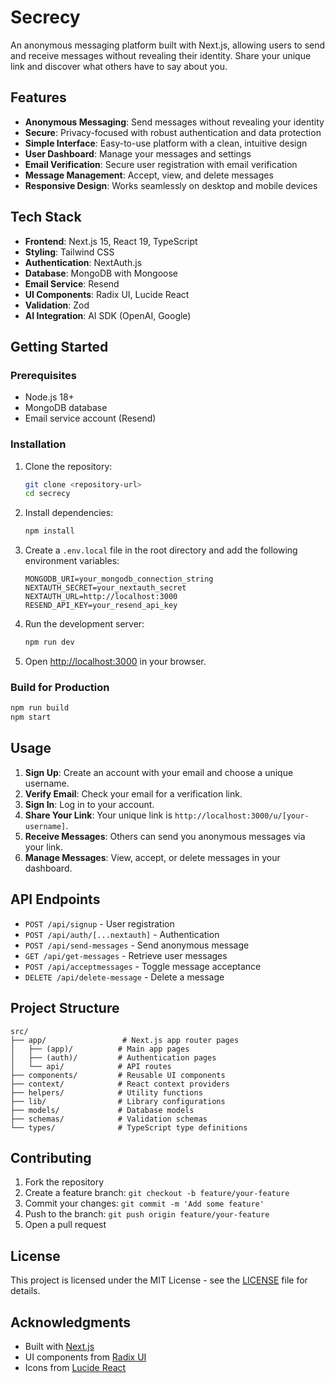 # Secrecy

An anonymous messaging platform built with Next.js, allowing users to send and receive messages without revealing their identity. Share your unique link and discover what others have to say about you.

## Features

- **Anonymous Messaging**: Send messages without revealing your identity
- **Secure**: Privacy-focused with robust authentication and data protection
- **Simple Interface**: Easy-to-use platform with a clean, intuitive design
- **User Dashboard**: Manage your messages and settings
- **Email Verification**: Secure user registration with email verification
- **Message Management**: Accept, view, and delete messages
- **Responsive Design**: Works seamlessly on desktop and mobile devices

## Tech Stack

- **Frontend**: Next.js 15, React 19, TypeScript
- **Styling**: Tailwind CSS
- **Authentication**: NextAuth.js
- **Database**: MongoDB with Mongoose
- **Email Service**: Resend
- **UI Components**: Radix UI, Lucide React
- **Validation**: Zod
- **AI Integration**: AI SDK (OpenAI, Google)

## Getting Started

### Prerequisites

- Node.js 18+
- MongoDB database
- Email service account (Resend)

### Installation

1. Clone the repository:
   ```bash
   git clone <repository-url>
   cd secrecy
   ```

2. Install dependencies:
   ```bash
   npm install
   ```

3. Create a `.env.local` file in the root directory and add the following environment variables:
   ```env
   MONGODB_URI=your_mongodb_connection_string
   NEXTAUTH_SECRET=your_nextauth_secret
   NEXTAUTH_URL=http://localhost:3000
   RESEND_API_KEY=your_resend_api_key
   ```

4. Run the development server:
   ```bash
   npm run dev
   ```

5. Open [http://localhost:3000](http://localhost:3000) in your browser.

### Build for Production

```bash
npm run build
npm start
```

## Usage

1. **Sign Up**: Create an account with your email and choose a unique username.
2. **Verify Email**: Check your email for a verification link.
3. **Sign In**: Log in to your account.
4. **Share Your Link**: Your unique link is `http://localhost:3000/u/[your-username]`.
5. **Receive Messages**: Others can send you anonymous messages via your link.
6. **Manage Messages**: View, accept, or delete messages in your dashboard.

## API Endpoints

- `POST /api/signup` - User registration
- `POST /api/auth/[...nextauth]` - Authentication
- `POST /api/send-messages` - Send anonymous message
- `GET /api/get-messages` - Retrieve user messages
- `POST /api/acceptmessages` - Toggle message acceptance
- `DELETE /api/delete-message` - Delete a message

## Project Structure

```
src/
├── app/                 # Next.js app router pages
│   ├── (app)/          # Main app pages
│   ├── (auth)/         # Authentication pages
│   └── api/            # API routes
├── components/         # Reusable UI components
├── context/            # React context providers
├── helpers/            # Utility functions
├── lib/                # Library configurations
├── models/             # Database models
├── schemas/            # Validation schemas
└── types/              # TypeScript type definitions
```

## Contributing

1. Fork the repository
2. Create a feature branch: `git checkout -b feature/your-feature`
3. Commit your changes: `git commit -m 'Add some feature'`
4. Push to the branch: `git push origin feature/your-feature`
5. Open a pull request

## License

This project is licensed under the MIT License - see the [LICENSE](LICENSE) file for details.

## Acknowledgments

- Built with [Next.js](https://nextjs.org)
- UI components from [Radix UI](https://www.radix-ui.com)
- Icons from [Lucide React](https://lucide.dev)
